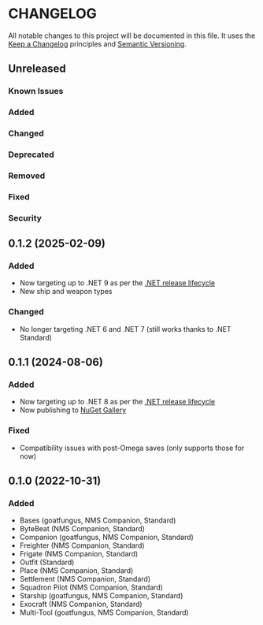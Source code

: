 # CHANGELOG

All notable changes to this project will be documented in this file. It uses the
[Keep a Changelog](http://keepachangelog.com/en/1.0.0/) principles and
[Semantic Versioning](https://semver.org/).

## Unreleased

### Known Issues
### Added
### Changed
### Deprecated
### Removed
### Fixed
### Security

## 0.1.2 (2025-02-09)

### Added
* Now targeting up to .NET 9 as per the [.NET release lifecycle](https://dotnet.microsoft.com/en-us/platform/support/policy/dotnet-core)
* New ship and weapon types

### Changed
* No longer targeting .NET 6 and .NET 7 (still works thanks to .NET Standard)

## 0.1.1 (2024-08-06)

### Added
* Now targeting up to .NET 8 as per the [.NET release lifecycle](https://dotnet.microsoft.com/en-us/platform/support/policy/dotnet-core)
* Now publishing to [NuGet Gallery](https://www.nuget.org/packages/libNOM.collect)

### Fixed
* Compatibility issues with post-Omega saves (only supports those for now)

## 0.1.0 (2022-10-31)

### Added
* Bases (goatfungus, NMS Companion, Standard)
* ByteBeat (NMS Companion, Standard)
* Companion (goatfungus, NMS Companion, Standard)
* Freighter (NMS Companion, Standard)
* Frigate (NMS Companion, Standard)
* Outfit (Standard)
* Place (NMS Companion, Standard)
* Settlement (NMS Companion, Standard)
* Squadron Pilot (NMS Companion, Standard)
* Starship (goatfungus, NMS Companion, Standard)
* Exocraft (NMS Companion, Standard)
* Multi-Tool (goatfungus, NMS Companion, Standard)
